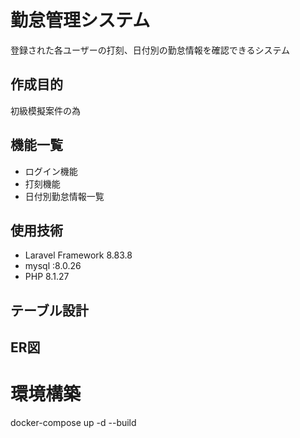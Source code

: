 # 勤怠管理システム
登録された各ユーザーの打刻、日付別の勤怠情報を確認できるシステム

## 作成目的
初級模擬案件の為

## 機能一覧
* ログイン機能
* 打刻機能
* 日付別勤怠情報一覧

## 使用技術
* Laravel Framework 8.83.8
* mysql :8.0.26
* PHP 8.1.27

## テーブル設計

## ER図

# 環境構築
docker-compose up -d --build
